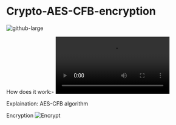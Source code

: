 # Crypto-AES-CFB-encryption


![github-large](https://user-images.githubusercontent.com/32975416/108587157-14f80380-7378-11eb-908b-e5af3da9ffe0.PNG)


How does it work:-
![Click on this Link for video showing encryption and decryption](https://user-images.githubusercontent.com/32975416/108587456-a0be5f80-7379-11eb-8785-f7f1f3d124ac.mp4)


Explaination: AES-CFB algorithm

 Encryption ![Encrypt](https://user-images.githubusercontent.com/32975416/108588135-9b631400-737d-11eb-8109-7cd7ed8bd0f8.PNG)

